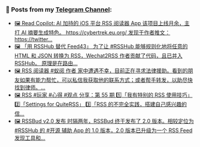 ### 📰 Posts from my [Telegram Channel](https://t.me/s/aboutrss):
<!-- BLOG-POST-LIST:START -->
- [🖼 Read Copilot: AI 加持的 iOS 平台 RSS 阅读器 App 该项目上线月余，主打 AI 摘要生成特色。 https://cybertrek.eu.org/ 发现于作者推文： https://twitter...](https://t.me/aboutrss/1360)
- [🖼 「用 RSSHub 替代 Feed43」 为了让 #RSSHub 能够规则化地将任意的 HTML 和 JSON 转换为 RSS，Wechat2RSS 作者贡献了代码，且已并入 RSSHub。 原理是在路由...](https://t.me/aboutrss/1359)
- [🖼 RSS 阅读器 #蚁阅 作者 家中遭遇不幸，目前正在寻求法律援助。看到的朋友如果有能力帮忙，可以私信我获取他的联系方式；或者帮手转发，以助尽快找到律师。...](https://t.me/aboutrss/1358)
- [🖼 RSS #玩家 #心得 #观点 分享：第 55 期 1️⃣「我有特别的 RSS 使用技巧」 2️⃣「Settings for QuiteRSS」 3️⃣「RSS 的不完全实践，搭建自己感兴趣的信...](https://t.me/aboutrss/1357)
- [🖼 RSSBud v2.0 发布 时隔两年，RSSBud 终于发布了 2.0 版本。相较定位为 #RSSHub 的 #开源 辅助 App 的 1.0 版本，2.0 版本已升级为一个 RSS Feed 发现工具和...](https://t.me/aboutrss/1356)
<!-- BLOG-POST-LIST:END -->

<!--
**AboutRSS/AboutRSS** is a ✨ _special_ ✨ repository because its `README.md` (this file) appears on your GitHub profile.

Here are some ideas to get you started:

- 🔭 I’m currently working on ...
- 🌱 I’m currently learning ...
- 👯 I’m looking to collaborate on ...
- 🤔 I’m looking for help with ...
- 💬 Ask me about ...
- 📫 How to reach me: ...
- 😄 Pronouns: ...
- ⚡ Fun fact: ...
-->

